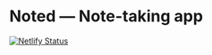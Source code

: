 # Noted — Note-taking app

[![Netlify Status](https://api.netlify.com/api/v1/badges/bce5bbf6-6ab0-4f50-afa7-8389f4fdf4f3/deploy-status)](https://app.netlify.com/sites/ronsovsky-noted/deploys)
